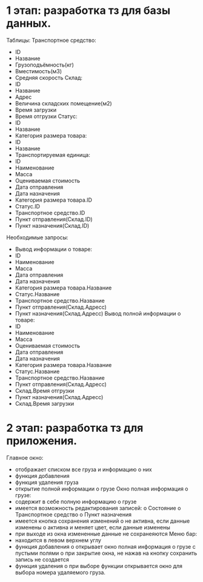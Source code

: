 # 1 этап: разработка тз для базы данных.
Таблицы:
Транспортное средство:
+	ID
+	Название
+	Грузоподъёмность(кг)
+	Вместимость(м3)
+	Средняя скорость
Склад:
+	ID
+	Название
+	Адрес
+	Величина складских помещение(м2)
+	Время загрузки
+	Время отгрузки
Статус:
+	ID
+	Название
+	Категория размера товара:
+	ID
+	Название
+	Транспортируемая единица:
+	ID
+	Наименование
+	Масса
+	Оцениваемая стоимость
+	Дата отправления
+	Дата назначения
+	Категория размера товара.ID
+	Статус.ID
+	Транспортное средство.ID
+	Пункт отправления(Склад.ID)
+	Пункт назначения(Склад.ID)

Необходимые запросы:
+	Вывод информации о товаре:
+	ID
+	Наименование
+	Масса
+	Дата отправления
+	Дата назначения
+	Категория размера товара.Название
+	Статус.Название
+	Транспортное средство.Название
+	Пункт отправления(Склад.Адресс)
+	Пункт назначения(Склад.Адресс)
Вывод полной информации о товаре:
+	ID
+	Наименование
+	Масса
+	Оцениваемая стоимость
+	Дата отправления
+	Дата назначения
+	Категория размера товара.Название
+	Статус.Название
+	Транспортное средство.Название
+	Пункт отправления(Склад.Адресс)
+	Склад.Время отгрузки
+	Пункт назначения(Склад.Адресс)
+	Склад.Время загрузки

# 2 этап: разработка тз для приложения.
Главное окно:
+	отображает списком все груза и информацию о них
+	функция добавления 
+	функция удаления груза
+	открытие полной информации о грузе
Окно полная информация о грузе:
+	содержит в себе полную информацию о грузе
+	имеется возможность редактирования записей:
o	Состояние
o	Транспортное средство
o	Пункт назначения
+	имеется кнопка сохранения изменений
o	не активна, если данные изменены
o	активна и меняет цвет, если данные изменены
+	при выходе из окна измененные данные не сохранеяются
Меню бар:
+	находится в левом верхнем углу
+	функция добавления
o	открывает окно полная информация о грузе с пустыми полями
o	при закрытие окна, не нажав на кнопку сохранить запись не создается
+	функция удаления
o	при выборе функции открывается окно для выбора номера удаляемого груза.

